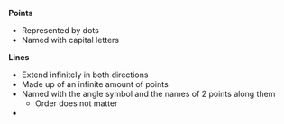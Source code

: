 **Points**
- Represented by dots
- Named with capital letters

**Lines**
- Extend infinitely in both directions
- Made up of an infinite amount of points
- Named with the angle symbol and the names of 2 points along them
	- Order does not matter
- 